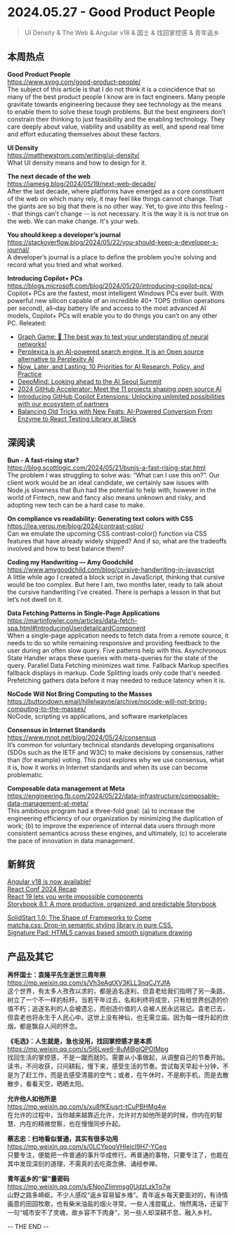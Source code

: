 2024.05.27 - Good Product People  
========  

> UI Density & The Web & Angular v18 & 国士 & 找回掌控感 & 青年返乡 

## 本周热点

**Good Product People**  
https://www.svpg.com/good-product-people/  
The subject of this article is that I do not think it is a coincidence that so many of the best product people I know are in fact engineers. Many people gravitate towards engineering because they see technology as the means to enable them to solve these tough problems.  But the best engineers don’t constrain their thinking to just feasibility and the enabling technology.  They care deeply about value, viability and usability as well, and spend real time and effort educating themselves about these factors.

**UI Density**  
https://matthewstrom.com/writing/ui-density/  
What UI density means and how to design for it. 

**The next decade of the web**  
https://jamesg.blog/2024/05/19/next-web-decade/  
After the last decade, where platforms have emerged as a core constituent of the web on which many rely, it may feel like things cannot change. That the giants are so big that there is no other way. Yet, to give into this feeling -- that things can't change -- is not necessary. It is the way it is is not true on the web. We can make change. It's your web.

**You should keep a developer’s journal**  
https://stackoverflow.blog/2024/05/22/you-should-keep-a-developer-s-journal/  
A developer’s journal is a place to define the problem you’re solving and record what you tried and what worked.

**Introducing Copilot+ PCs**  
https://blogs.microsoft.com/blog/2024/05/20/introducing-copilot-pcs/  
Copilot+ PCs are the fastest, most intelligent Windows PCs ever built. With powerful new silicon capable of an incredible 40+ TOPS (trillion operations per second), all–day battery life and access to the most advanced AI models, Copilot+ PCs will enable you to do things you can’t on any other PC. Releated: 
- [Graph Game: 🧠 The best way to test your understanding of neural networks!](https://graphgame.sabrina.dev/)  
- [Perplexica is an AI-powered search engine. It is an Open source alternative to Perplexity AI](https://github.com/ItzCrazyKns/Perplexica)  
- [Now, Later, and Lasting: 10 Priorities for AI Research, Policy, and Practice](https://cacm.acm.org/opinion/now-later-and-lasting-10-priorities-for-ai-research-policy-and-practice/)  
- [DeepMind: Looking ahead to the AI Seoul Summit](https://deepmind.google/discover/blog/looking-ahead-to-the-ai-seoul-summit/)  
- [2024 GitHub Accelerator: Meet the 11 projects shaping open source AI](https://github.blog/2024-05-23-2024-github-accelerator-meet-the-11-projects-shaping-open-source-ai/)  
- [Introducing GitHub Copilot Extensions: Unlocking unlimited possibilities with our ecosystem of partners](https://github.blog/2024-05-21-introducing-github-copilot-extensions/)  
- [Balancing Old Tricks with New Feats: AI-Powered Conversion From Enzyme to React Testing Library at Slack](https://slack.engineering/balancing-old-tricks-with-new-feats-ai-powered-conversion-from-enzyme-to-react-testing-library-at-slack/)  

##  深阅读  

**Bun - A fast-rising star?**  
https://blog.scottlogic.com/2024/05/21/bunjs-a-fast-rising-star.html  
The problem I was struggling to solve was: “What can I use this on?”. Our client work would be an ideal candidate, we certainly saw issues with Node.js slowness that Bun had the potential to help with, however in the world of Fintech, new and fancy also means unknown and risky, and adopting new tech can be a hard case to make.

**On compliance vs readability: Generating text colors with CSS**  
https://lea.verou.me/blog/2024/contrast-color/  
Can we emulate the upcoming CSS contrast-color() function via CSS features that have already widely shipped? And if so, what are the tradeoffs involved and how to best balance them?

**Coding my Handwriting — Amy Goodchild**  
https://www.amygoodchild.com/blog/cursive-handwriting-in-javascript  
A little while ago I created a block script in JavaScript, thinking that cursive would be too complex. But here I am, two months later, ready to talk about the cursive handwriting I’ve created. There is perhaps a lesson in that but let’s not dwell on it. 

**Data Fetching Patterns in Single-Page Applications**  
https://martinfowler.com/articles/data-fetch-spa.html#IntroducingUserdetailcardComponent  
When a single-page application needs to fetch data from a remote source, it needs to do so while remaining responsive and providing feedback to the user during an often slow query. Five patterns help with this. Asynchronous State Handler wraps these queries with meta-queries for the state of the query. Parallel Data Fetching minimizes wait time. Fallback Markup specifies fallback displays in markup. Code Splitting loads only code that's needed. Prefetching gathers data before it may needed to reduce latency when it is.

**NoCode Will Not Bring Computing to the Masses**  
https://buttondown.email/hillelwayne/archive/nocode-will-not-bring-computing-to-the-masses/  
NoCode, scripting vs applications, and software marketplaces

**Consensus in Internet Standards**  
https://www.mnot.net/blog/2024/05/24/consensus  
It’s common for voluntary technical standards developing organisations (SDOs such as the IETF and W3C) to make decisions by consensus, rather than (for example) voting. This post explores why we use consensus, what it is, how it works in Internet standards and when its use can become problematic.

**Composable data management at Meta**  
https://engineering.fb.com/2024/05/22/data-infrastructure/composable-data-management-at-meta/  
This ambitious program had a three-fold goal: (a) to increase the engineering efficiency of our organization by minimizing the duplication of work; (b) to improve the experience of internal data users through more consistent semantics across these engines, and ultimately, (c) to accelerate the pace of innovation in data management.

## 新鲜货

[Angular v18 is now available!](https://blog.angular.dev/angular-v18-is-now-available-e79d5ac0affe)  
[React Conf 2024 Recap](https://react.dev/blog/2024/05/22/react-conf-2024-recap)  
[React 19 lets you write impossible components](https://www.mux.com/blog/react-19-server-components-and-actions)  
[Storybook 8.1: A more productive, organized, and predictable Storybook](https://storybook.js.org/blog/storybook-8-1/)  

[SolidStart 1.0: The Shape of Frameworks to Come](https://www.solidjs.com/blog/solid-start-the-shape-frameworks-to-come)  
[matcha.css: Drop-in semantic styling library in pure CSS.](https://matcha.mizu.sh/)  
[Signature Pad: HTML5 canvas based smooth signature drawing](https://github.com/szimek/signature_pad)  

## 产品及其它  

**再怀国士：袁隆平先生逝世三周年祭**  
https://mp.weixin.qq.com/s/Vh3eAgtXV3KLL3nqCJYJfA  
这个世界，有太多人孜孜以求的，都是追名逐利，但袁老给我们指明了另一条路，树立了一个不一样的标杆。当若干年过去，名和利终将成空，只有给世界创造的价值不朽；追逐名利的人会被遗忘，而创造价值的人会被人民永远铭记。袁老已去，但袁老也将永生于人民心中。这世上没有神仙，也无需立庙。因为每一缕升起的炊烟，都是飘自人间的怀念。

**《毛选》：人生就是，急也没用，找回掌控感才是本质**  
https://mp.weixin.qq.com/s/5l6Lwe6-8uMlBgiQPOIMpg  
找回生活的掌控感，不是一蹴而就的。需要从小事做起，从调整自己的节奏开始。读书，不问收获，只问耕耘，慢下来，感受生活的节奏。尝试每天早起十分钟，不是为了赶工作，而是去感受清晨的空气；或者，在午休时，不是刷手机，而是去散散步，看看天空，晒晒太阳。

**允许他人如他所是**  
https://mp.weixin.qq.com/s/xu8fKEiusrt-tCuPBHMg4w  
在允许的过程中，当你越来越靠近允许，允许对方如他所是的时候，你内在的智慧、内在的精微觉察，也在慢慢同步升起。

**蔡志忠：扫地看似普通，其实有很多功用**  
https://mp.weixin.qq.com/s/0LCYpoqVHIeicI9H7-YCeg  
只要专注，便能把一件普通的事升华成修行。再普通的事物，只要专注了，也能在其中发现深刻的道理，不需真的去吃斋念佛、诵经参禅。 

**青年返乡的“留”量密码**  
https://mp.weixin.qq.com/s/ENpnZIimmsg0UdzLzkTq7w  
山野之路多崎岖，不少人感叹“返乡容易留乡难”。青年返乡每天要面对的，有诗情画意的田园牧歌，也有柴米油盐的烟火寻常。一些人浅尝辄止、悄然离场，还留下一句“城市安不了灵魂，故乡容不下肉身”，另一些人却深耕不息、融入乡村。

-- THE END --
